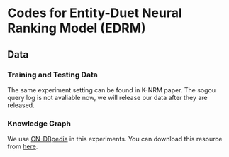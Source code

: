 # Codes for Entity-Duet Neural Ranking Model (EDRM)


## Data

### Training and Testing Data

The same experiment setting can be found in K-NRM paper. The sogou query log is not avaliable now, we will release our data after they are released.

### Knowledge Graph

We use [CN-DBpedia](http://kw.fudan.edu.cn/cndbpedia/intro/) in this experiments. You can download this resource from [here](http://openkg.cn/dataset/cndbpedia).

